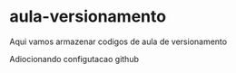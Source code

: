 # aula-versionamento
Aqui vamos armazenar codigos de aula de versionamento

Adiocionando configutacao github